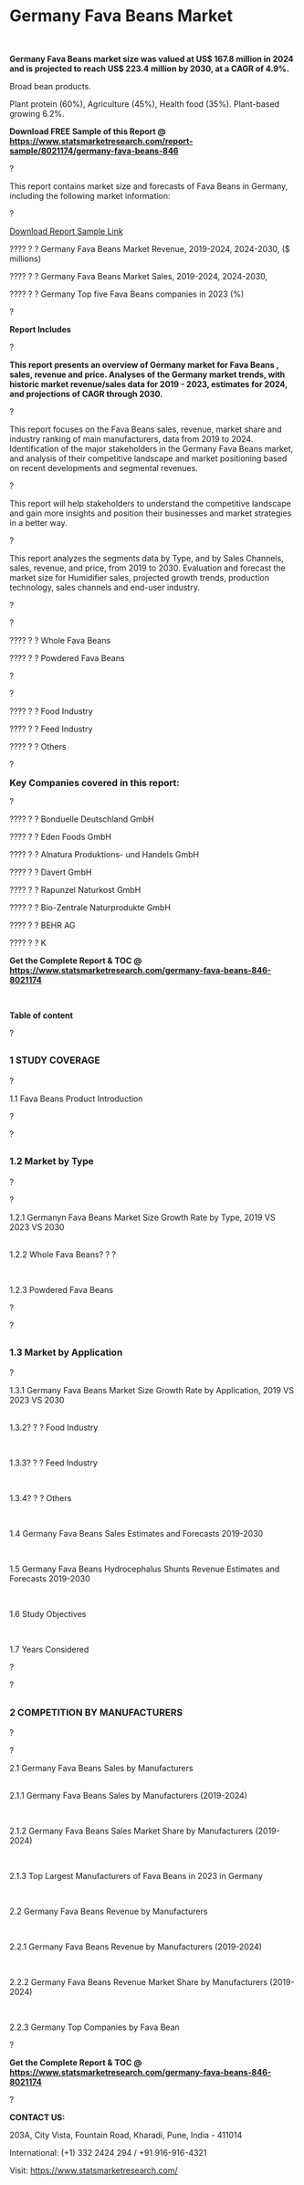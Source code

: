 <h1>Germany Fava Beans Market</h1><br/><p><strong>Germany Fava Beans market size was valued at US$ 167.8 million in 2024 and is projected to reach US$ 223.4 million by 2030, at a <strong>CAGR</strong> of 4.9%.</strong></p>
 
 
 
 <p>Broad bean products.</p>
 
 
 
 <p>Plant protein (60%), Agriculture (45%), Health food (35%). Plant-based growing 6.2%.</p>
 
 
 
 <div><b>Download FREE Sample of this Report @ <a href="https://www.statsmarketresearch.com/download-free-sample/8021174/germany-fava-beans-846">https://www.statsmarketresearch.com/report-sample/8021174/germany-fava-beans-846</a></b></div>
 
 
 
 <p>? </p>
 
 
 
 <p>This report contains market size and forecasts of Fava Beans in Germany, including the following market information:</p>
 
 
 
 <p>? </p>
 
 
 
 <p><a href="https://www.statsmarketresearch.com/download-free-sample/8021174/germany-fava-beans-846">Download Report Sample Link</a></p>
 
 
 
 <p>???? ? ? Germany Fava Beans Market Revenue, 2019-2024, 2024-2030, ($ millions)</p>
 
 
 
 <p>???? ? ? Germany Fava Beans Market Sales, 2019-2024, 2024-2030,</p>
 
 
 
 <p>???? ? ? Germany Top five Fava Beans companies in 2023 (%)</p>
 
 
 
 <p>? </p>
 
 
 
 <p><strong>Report Includes</strong></p>
 
 
 
 <p>? </p>
 
 
 
 <p><strong>This report presents an overview of Germany market for Fava Beans , sales, revenue and price. Analyses of the Germany market trends, with historic market revenue/sales data for 2019 - 2023, estimates for 2024, and projections of <strong>CAGR</strong> through 2030.</strong></p>
 
 
 
 <p>? </p>
 
 
 
 <p>This report focuses on the Fava Beans sales, revenue, market share and industry ranking of main manufacturers, data from 2019 to 2024. Identification of the major stakeholders in the Germany Fava Beans market, and analysis of their competitive landscape and market positioning based on recent developments and segmental revenues.</p>
 
 
 
 <p>? </p>
 
 
 
 <p>This report will help stakeholders to understand the competitive landscape and gain more insights and position their businesses and market strategies in a better way.</p>
 
 
 
 <p>? </p>
 
 
 
 <p>This report analyzes the segments data by Type, and by Sales Channels, sales, revenue, and price, from 2019 to 2030. Evaluation and forecast the market size for Humidifier sales, projected growth trends, production technology, sales channels and end-user industry.</p>
 
 
 
 <p>? </p>
 
 
 
 <p>? </p>
 
 
 
 <p>???? ? ? Whole Fava Beans</p>
 
 
 
 <p>???? ? ? Powdered Fava Beans</p>
 
 
 
 <p>? </p>
 
 
 
 <p>? </p>
 
 
 
 <p>???? ? ? Food Industry</p>
 
 
 
 <p>???? ? ? Feed Industry</p>
 
 
 
 <p>???? ? ? Others</p>
 
 
 
 <p>? </p>
 
 
 
 <p><span style="font-size:16px"><strong>Key Companies covered in this report:</strong></span></p>
 
 
 
 <p>? </p>
 
 
 
 <p>???? ? ? Bonduelle Deutschland GmbH</p>
 
 
 
 <p>???? ? ? Eden Foods GmbH</p>
 
 
 
 <p>???? ? ? Alnatura Produktions- und Handels GmbH</p>
 
 
 
 <p>???? ? ? Davert GmbH</p>
 
 
 
 <p>???? ? ? Rapunzel Naturkost GmbH</p>
 
 
 
 <p>???? ? ? Bio-Zentrale Naturprodukte GmbH</p>
 
 
 
 <p>???? ? ? BEHR AG</p>
 
 
 
 <p>???? ? ? K</p>
 
 
 
 <div><b>Get the Complete Report & TOC @ <a href="https://www.statsmarketresearch.com/germany-fava-beans-846-8021174">https://www.statsmarketresearch.com/germany-fava-beans-846-8021174</a></b></div>
 
 
 
 <p><br />
 
 <b>Table of content</b></p>
 
 
 
 <p>? </p>
 
 
 
 <h2><span style="font-size:16px"><strong>1 STUDY COVERAGE</strong></span></h2>
 
 
 
 <p>? </p>
 
 
 
 <p>1.1 Fava Beans Product Introduction</p>
 
 
 
 <p>? </p>
 
 
 
 <p>? </p>
 
 
 
 <h2><span style="font-size:16px"><strong>1.2 Market by Type</strong></span></h2>
 
 
 
 <p>? </p>
 
 
 
 <p>? </p>
 
 
 
 <p>1.2.1 Germanyn Fava Beans Market Size Growth Rate by Type, 2019 VS 2023 VS 2030<br />
 
 <br />
 
 1.2.2 Whole Fava Beans? ? ? <br />
 
 <br />
 
 1.2.3 Powdered Fava Beans<br />
 
 ? </p>
 
 
 
 <p>? </p>
 
 
 
 <h2><span style="font-size:16px"><strong>1.3 Market by Application</strong></span></h2>
 
 
 
 <p>? </p>
 
 
 
 <p>1.3.1 Germany Fava Beans Market Size Growth Rate by Application, 2019 VS 2023 VS 2030<br />
 
 <br />
 
 1.3.2? ? ? Food Industry<br />
 
 <br />
 
 1.3.3? ? ? Feed Industry<br />
 
 <br />
 
 1.3.4? ? ? Others<br />
 
 <br />
 
 1.4 Germany Fava Beans Sales Estimates and Forecasts 2019-2030<br />
 
 <br />
 
 1.5 Germany Fava Beans Hydrocephalus Shunts Revenue Estimates and Forecasts 2019-2030<br />
 
 <br />
 
 1.6 Study Objectives<br />
 
 <br />
 
 1.7 Years Considered</p>
 
 
 
 <p>? </p>
 
 
 
 <p>? </p>
 
 
 
 <h2><span style="font-size:16px"><strong>2 COMPETITION BY MANUFACTURERS</strong></span></h2>
 
 
 
 <p>? </p>
 
 
 
 <p>? </p>
 
 
 
 <p>2.1 Germany Fava Beans Sales by Manufacturers<br />
 
 <br />
 
 2.1.1 Germany Fava Beans Sales by Manufacturers (2019-2024)<br />
 
 <br />
 
 2.1.2 Germany Fava Beans Sales Market Share by Manufacturers (2019-2024)<br />
 
 <br />
 
 2.1.3 Top Largest Manufacturers of Fava Beans in 2023 in Germany<br />
 
 <br />
 
 2.2 Germany Fava Beans Revenue by Manufacturers<br />
 
 <br />
 
 2.2.1 Germany Fava Beans Revenue by Manufacturers (2019-2024)<br />
 
 <br />
 
 2.2.2 Germany Fava Beans Revenue Market Share by Manufacturers (2019-2024)<br />
 
 <br />
 
 2.2.3 Germany Top Companies by Fava Bean</p>
 
 
 
 <p>? </p>
 
 
 
 <div><b>Get the Complete Report & TOC @ <a href="https://www.statsmarketresearch.com/germany-fava-beans-846-8021174">https://www.statsmarketresearch.com/germany-fava-beans-846-8021174</a></b></div>
 
 
 
 <p>? </p>
 
 
 
 <p><b>CONTACT US:</b><br />
 
 203A, City Vista, Fountain Road, Kharadi, Pune, India - 411014<br />
 
 International: (+1) 332 2424 294 / +91 916-916-4321<br />
 
 Visit: <a href="https://www.statsmarketresearch.com/">https://www.statsmarketresearch.com/</a></p>